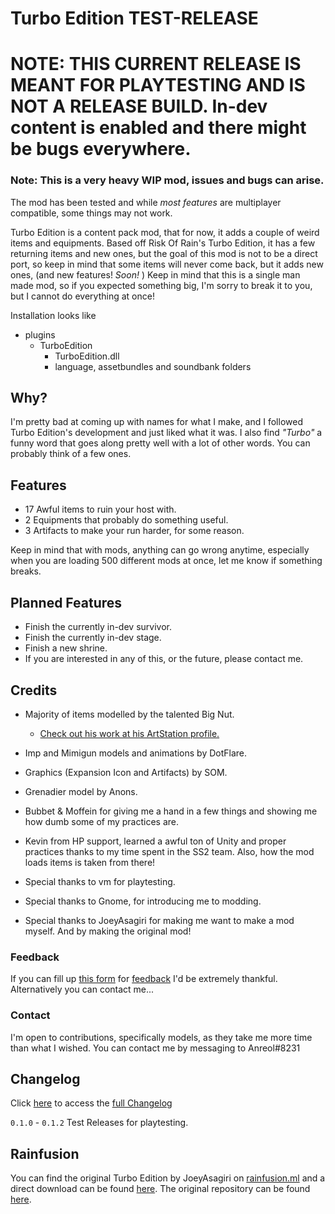# Turbo Edition TEST-RELEASE
# **NOTE:** THIS CURRENT RELEASE IS MEANT FOR **PLAYTESTING** AND IS **NOT** A RELEASE BUILD. In-dev content is enabled and there might be bugs everywhere. 
### **Note:** This is a very heavy **WIP** mod, **issues and bugs** can arise.
The mod has been tested and while *most features* are multiplayer compatible, some things may not work.

Turbo Edition is a content pack mod, that for now, it adds a couple of weird items and equipments.
Based off Risk Of Rain's Turbo Edition, it has a few returning items and new ones, but the goal of this mod is not to be a direct port, so keep in mind that some items will never come back, but it adds new ones, (and new features! *Soon!* )
Keep in mind that this is a single man made mod, so if you expected something big, I'm sorry to break it to you, but I cannot do everything at once!

Installation looks like
- plugins
	- TurboEdition
		- TurboEdition.dll
		- language, assetbundles and soundbank folders
## Why?
I'm pretty bad at coming up with names for what I make, and I followed Turbo Edition's development and just liked what it was.
I also find *"Turbo"* a funny word that goes along pretty well with a lot of other words. You can probably think of a few ones.

## Features
- 17 Awful items to ruin your host with.
- 2 Equipments that probably do something useful.
- 3 Artifacts to make your run harder, for some reason.

Keep in mind that with mods, anything can go wrong anytime, especially when you are loading 500 different mods at once, let me know if something breaks.

## Planned Features

- Finish the currently in-dev survivor.
- Finish the currently in-dev stage.
- Finish a new shrine.
- If you are interested in any of this, or the future, please contact me.

## Credits
- Majority of items modelled by the talented Big Nut.
	- [Check out his work at his ArtStation profile.](https://www.artstation.com/raditsys)

- Imp and Mimigun models and animations by DotFlare.
- Graphics (Expansion Icon and Artifacts) by SOM.
- Grenadier model by Anons.
- Bubbet & Moffein for giving me a hand in a few things and showing me how dumb some of my practices are.
- Kevin from HP support, learned a awful ton of Unity and proper practices thanks to my time spent in the SS2 team. Also, how the mod loads items is taken from there!
- Special thanks to vm for playtesting.
- Special thanks to Gnome, for introducing me to modding.
- Special thanks to JoeyAsagiri for making me want to make a mod myself. And by making the original mod!

### Feedback
If you can fill up [this form](https://forms.gle/6kEEJdguHPrKzHNo9) for [feedback](https://forms.gle/6kEEJdguHPrKzHNo9) I'd be extremely thankful.
Alternatively you can contact me...

### Contact
I'm open to contributions, specifically models, as they take me more time than what I wished. 
You can contact me by messaging to Anreol#8231

## Changelog
Click [here](https://rentry.org/TurboEditionChangelog) to access the [full Changelog](https://rentry.org/TurboEditionChangelog)

`0.1.0` - `0.1.2`
Test Releases for playtesting.

## Rainfusion
You can find the original Turbo Edition by JoeyAsagiri on [rainfusion.ml](https://rainfusion.ml/) and a direct download can be found [here](https://cdn.rainfusion.ml/download-mod/18f68f57-bcfd-4979-873c-6df90c33e353/turbo_edition_0.3.1.zip). The original repository can be found [here](https://github.com/JoeySmulders/RoR-Turbo-Edition).
